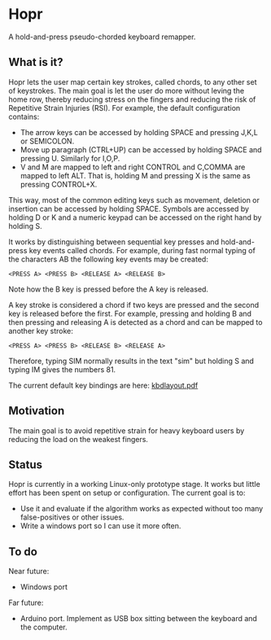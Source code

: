 # Hopr
A hold-and-press pseudo-chorded keyboard remapper.

## What is it?
Hopr lets the user map certain key strokes, called chords, to any other set of keystrokes. The main goal is let the user do more without leving the home row, thereby reducing stress on the fingers and reducing the risk of Repetitive Strain Injuries (RSI). For example, the default configuration contains:

* The arrow keys can be accessed by holding SPACE and pressing J,K,L or SEMICOLON.
* Move up paragraph (CTRL+UP) can be accessed by holding SPACE and pressing U. Similarly for I,O,P.
* V and M are mapped to left and right CONTROL and C,COMMA are mapped to left ALT. That is, holding M and pressing X is the same as pressing CONTROL+X.

This way, most of the common editing keys such as movement, deletion or insertion can be accessed by holding SPACE. Symbols are accessed by holding D or K and a numeric keypad can be accessed on the right hand by holding S.

It works by distinguishing between sequential key presses and hold-and-press key events called chords. For example, during fast normal typing of the characters AB the following key events may be created:

    <PRESS A> <PRESS B> <RELEASE A> <RELEASE B>

Note how the B key is pressed before the A key is released. 

A key stroke is considered a chord if two keys are pressed and the second key is released before the first. For example, pressing and holding B and then pressing and releasing A is detected as a chord and can be mapped to another key stroke:

    <PRESS A> <PRESS B> <RELEASE B> <RELEASE A>
    
Therefore, typing SIM normally results in the text "sim" but holding S and typing IM gives the numbers 81.

The current default key bindings are here: [kbdlayout.pdf](doc/kbdlayout.pdf)

## Motivation
The main goal is to avoid repetitive strain for heavy keyboard users by reducing the load on the weakest fingers. 

## Status
Hopr is currently in a working Linux-only prototype stage. It works but little effort has been spent on setup or configuration. The current goal is to:

* Use it and evaluate if the algorithm works as expected without too many false-positives or other issues.
* Write a windows port so I can use it more often.

## To do

Near future:
* Windows port

Far future:
* Arduino port. Implement as USB box sitting between the keyboard and the computer.


